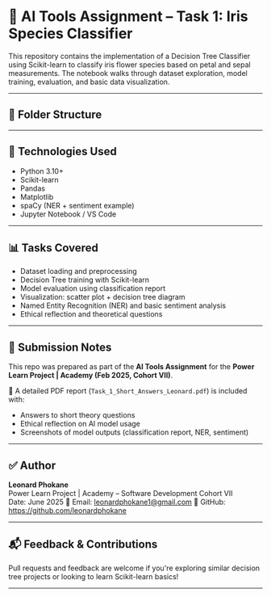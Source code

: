 # 🌼 AI Tools Assignment – Task 1: Iris Species Classifier

This repository contains the implementation of a Decision Tree Classifier using Scikit-learn to classify iris flower species based on petal and sepal measurements. The notebook walks through dataset exploration, model training, evaluation, and basic data visualization.

---

## 📁 Folder Structure


---

## 🧪 Technologies Used

- Python 3.10+
- Scikit-learn
- Pandas
- Matplotlib
- spaCy (NER + sentiment example)
- Jupyter Notebook / VS Code

---

## 📊 Tasks Covered

- Dataset loading and preprocessing
- Decision Tree training with Scikit-learn
- Model evaluation using classification report
- Visualization: scatter plot + decision tree diagram
- Named Entity Recognition (NER) and basic sentiment analysis
- Ethical reflection and theoretical questions

---

## 📄 Submission Notes

This repo was prepared as part of the **AI Tools Assignment** for the **Power Learn Project | Academy (Feb 2025, Cohort VII)**.

📎 A detailed PDF report (`Task_1_Short_Answers_Leonard.pdf`) is included with:
- Answers to short theory questions  
- Ethical reflection on AI model usage  
- Screenshots of model outputs (classification report, NER, sentiment)

---

## ✅ Author

**Leonard Phokane**  
Power Learn Project | Academy – Software Development Cohort VII  
Date: June 2025
📧 Email: leonardphokane1@gmail.com
🔗 GitHub: https://github.com/leonardphokane


---

## 📬 Feedback & Contributions

Pull requests and feedback are welcome if you're exploring similar decision tree projects or looking to learn Scikit-learn basics!

---

